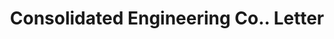 ---
doi: 10.7916/D87S90SV
date_other: '1914'
date_other_textual: '1914'
form: correspondence
genre:
- Letters (correspondence)
name:
- Consolidated Engineering Co.
object_in_context_url: https://biggert.cul.columbia.edu/items/view/ave_biggert_00546
subject_hierarchical_geographic:
- Baltimore, Maryland, United States
subject_name:
- Consolidated Engineering Co.
title: Consolidated Engineering Co.. Letter
sort_title: Consolidated Engineering Co.. Letter
call_number: ave_biggert_00546
coordinates:
- 39.28333333333333,-76.61666666666666
pid: ave_biggert_00546
identifiers: ave_biggert_00546
thumbnail: https://derivativo-2.library.columbia.edu/iiif/2/ldpd:343765/full/!256,256/0/native.jpg
permalink: "/biggert/ave_biggert_00546/"
layout: iiif-image-page
---